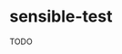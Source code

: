 <!--
SPDX-FileCopyrightText: 2023 The libsensible Authors

SPDX-License-Identifier: Unlicense
-->

# sensible-test

TODO
